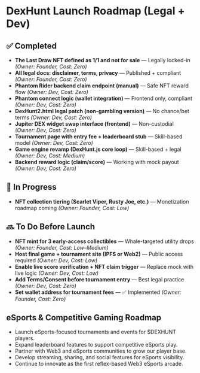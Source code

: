 # DexHunt Launch Roadmap (Legal + Dev)

## ✅ Completed
- **The Last Draw NFT defined as 1/1 and not for sale** — Legally locked-in *(Owner: Founder, Cost: Zero)*
- **All legal docs: disclaimer, terms, privacy** — Published + compliant *(Owner: Founder, Cost: Zero)*
- **Phantom Rider backend claim endpoint (manual)** — Safe NFT reward flow *(Owner: Dev, Cost: Zero)*
- **Phantom connect logic (wallet integration)** — Frontend only, compliant *(Owner: Dev, Cost: Zero)*
- **DexHunt2.html legal patch (non-gambling version)** — No chance/bet terms *(Owner: Dev, Cost: Zero)*
- **Jupiter DEX widget swap interface (frontend)** — Non-custodial *(Owner: Dev, Cost: Zero)*
- **Tournament page with entry fee + leaderboard stub** — Skill-based model *(Owner: Dev, Cost: Zero)*
- **Game engine revamp (DexHunt.js core loop)** — Skill-based + legal *(Owner: Dev, Cost: Medium)*
- **Backend reward logic (claim/score)** — Working with mock payout *(Owner: Dev, Cost: Zero)*

## 🚧 In Progress
- **NFT collection tiering (Scarlet Viper, Rusty Joe, etc.)** — Monetization roadmap coming *(Owner: Founder, Cost: Low)*

## 🔜 To Do Before Launch
- **NFT mint for 3 early-access collectibles** — Whale-targeted utility drops *(Owner: Founder, Cost: Low–Medium)*
- **Host final game + tournament site (IPFS or Web2)** — Public access required *(Owner: Dev, Cost: Low)*
- **Enable live score verification + NFT claim trigger** — Replace mock with live logic *(Owner: Dev, Cost: Low)*
- **Add Terms/Consent before tournament entry** — Best legal practice *(Owner: Dev, Cost: Zero)*
- **Set wallet address for tournament fees** — ✅ Implemented *(Owner: Founder, Cost: Zero)*

## eSports & Competitive Gaming Roadmap

- Launch eSports-focused tournaments and events for $DEXHUNT players.
- Expand leaderboard features to support competitive eSports play.
- Partner with Web3 and eSports communities to grow our player base.
- Develop streaming, sharing, and social features for eSports visibility.
- Continue to innovate as the first reflex-based Web3 eSports arcade.
